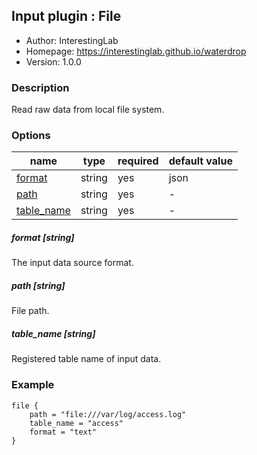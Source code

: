 ## Input plugin : File

* Author: InterestingLab
* Homepage: https://interestinglab.github.io/waterdrop
* Version: 1.0.0

### Description

Read raw data from local file system.

### Options

| name | type | required | default value |
| --- | --- | --- | --- |
| [format](#format-string) | string | yes | json |
| [path](#path-string) | string | yes | - |
| [table_name](#table_name-string) | string | yes | - |

##### format [string]

The input data source format.

##### path [string]

File path.

##### table_name [string]

Registered table name of input data.

### Example

```
file {
    path = "file:///var/log/access.log"
    table_name = "access"
    format = "text"
}
```
